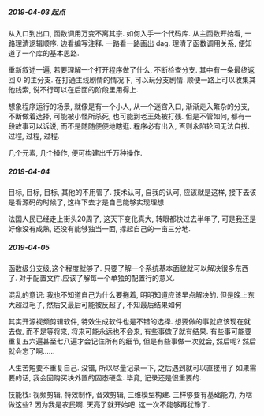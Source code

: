 ##### 2019-04-03 起点
从入口到出口, 函数调用万变不离其宗.
如何入手一个代码库.
从主函数开始看, 一路理清逻辑顺序.
边看编写注释. 一路看一路画出 dag.
理清了函数调用关系, 便知道了一个库的基本思路.

重新叙述一遍, 若要理解一个打开程序做了什么, 不断检查分支.
其中有一条最终返回 0 的主分支.
在打通主线剧情的情况下, 可以玩分支剧情.
顺便一路上可以收集其他线索, 说不行可以在后面的阶段里用得上.

想象程序运行的场景, 就像是有一个小人, 从一个迷宫入口,
渐渐走入繁杂的分支, 不断做着选择, 可能被小怪所杀死, 也可能到老王处被打残.
但是不管如何, 都有一段故事可以诉说, 而不是随随便便地瞎逛.
程序必有出入, 否则永陷轮回无法自拔. 过程, 过程, 过程.

几个元素, 几个操作, 便可构建出千万种操作.


##### 2019-04-04 
目标, 目标, 目标, 其他的不用管了.
技术认可, 自我的认可, 应该就是这样,
接下去该是看源码的时候了, 这样下去才是自己能够实现理想

法国人民已经走上街头20周了, 这天下变化真大,
转眼都快过去半年了, 可是我还是好像没有成熟, 
还没有能够独当一面, 撑起自己的一亩三分地.

##### 2019-04-05
函数级分支级,这个程度就够了.
只要了解一个系统基本面貌就可以解决很多东西了.
对于配置文件.应该了解每一个单独的配置行的意义.

混乱的意识: 我也不知道自己为什么要拖着, 明明知道应该早点解决的.
但是晚上东大超过毛子, 然后又最后可能被反超了, 不知最后结果如何

其实开源视频剪辑软件, 特效生成软件也是不错的选择.
想要做的事就应该现在就去做, 而不是等将来,
将来可能永远也不会来, 有些事做了就有结果.
有些事可能要重复五六遍甚至七八遍才会记住所有的细节,
但是有些事做一次就会, 然后呢? 然后就会忘了啊......

人生苦短要不重复自己. 没错, 
所以尽量记录一下, 之后遇到就可以直接用了
如果需要的话, 我会回购买块外置的固态硬盘. 
毕竟, 记录还是很重要的.

技能栈: 
视频剪辑, 特效制作, 音效剪辑, 三维模型构建. 
三样够要有基础能力, 为啥做这些? 因为我是农民啊.
天亮了就开始吧. 这一次不能够再犹豫了.